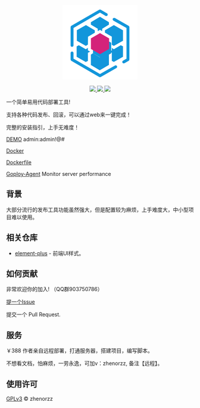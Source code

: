 <p align=center>
    <img src="assets/logo.png" alt="logo" title="logo" />
</p>

<p align="center">
  <a href="#">
      <img src="https://img.shields.io/badge/readme%20style-standard-brightgreen.svg">
  </a>
  
  <a href="#">
      <img src="https://img.shields.io/badge/give%20me-a%20star-green.svg">
  </a>
    
  <a href="LICENSE">
    <img src="https://img.shields.io/badge/License-MIT-yellow.svg">
  </a>
</p>

一个简单易用代码部署工具!

支持各种代码发布、回滚，可以通过web来一键完成！

完整的安装指引，上手无难度！

[DEMO](http://demo.goploy.icu) admin:admin!@#

[Docker](https://hub.docker.com/r/zhenorzz/goploy)

[Dockerfile](https://github.com/zhenorzz/goploy/blob/master/docker/Dockerfile)

[Goploy-Agent](https://github.com/zhenorzz/goploy-agent) Monitor server performance

## 背景
大部分流行的发布工具功能虽然强大，但是配置较为麻烦，上手难度大，中小型项目难以使用。

## 相关仓库

- [element-plus](https://element-plus.gitee.io/) - 前端UI样式。

## 如何贡献

非常欢迎你的加入! （QQ群903750786）

[提一个Issue](https://github.com/zhenorzz/goploy/issues/new) 

提交一个 Pull Request.

## 服务

￥388 作者亲自远程部署，打通服务器，搭建项目，编写脚本。

不想看文档，怕麻烦，一劳永逸，可加v：zhenorzz, 备注【远程】。

## 使用许可

[GPLv3](../LICENSE) © zhenorzz
